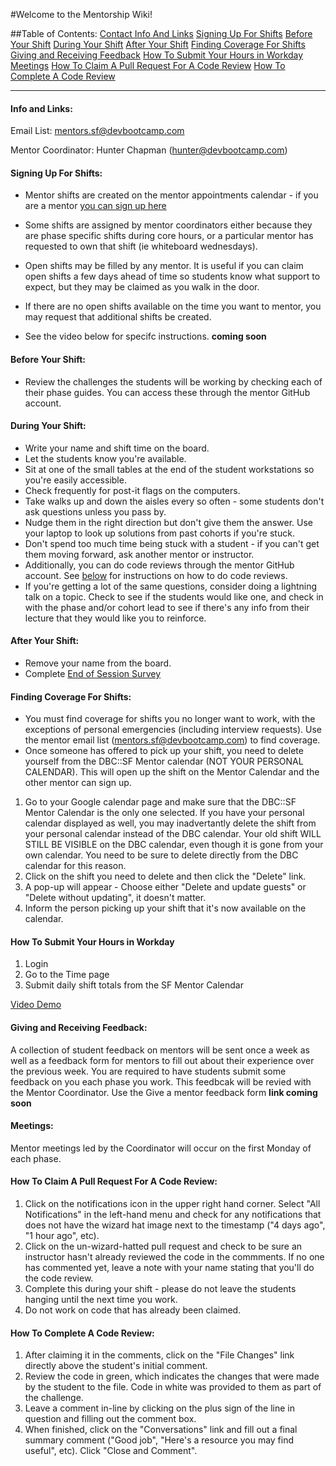 #Welcome to the Mentorship Wiki!

##Table of Contents:
[Contact Info And Links](#contact-info-and-links)
[Signing Up For Shifts](#signing-up-for-shifts)
[Before Your Shift](#before-your-shift)
[During Your Shift](#during-your-shift)
[After Your Shift](#after-your-shift)
[Finding Coverage For Shifts](#finding-coverage-for-shifts)
[Giving and Receiving Feedback](#giving-and-receiving-feedback)
[How To Submit Your Hours in Workday](#how-to-submit-your-hours-in-workday)
[Meetings](#meetings)
[How To Claim A Pull Request For A Code Review](#how-to-claim-a-pull-request-for-a-code-review)
[How To Complete A Code Review](#how-to-complete-a-code-review)


*****

#### Info and Links:
Email List: mentors.sf@devbootcamp.com

Mentor Coordinator: Hunter Chapman (hunter@devbootcamp.com)


#### Signing Up For Shifts:
- Mentor shifts are created on the mentor appointments calendar - if you are a mentor [you can sign up here](https://www.google.com/calendar/selfsched?sstoken=UUZObHZFNEpMRnV0fGRlZmF1bHR8MWY3MjM4NjgwOWQzZDBiNmEwYTFhNDIzYjNhMThkNTU)
 - Some shifts are assigned by mentor coordinators either because they are phase specific shifts during core hours, or a particular mentor has requested to own that shift (ie whiteboard wednesdays).
 - Open shifts may be filled by any mentor.  It is useful if you can claim open shifts a few days ahead of time so students know what support to expect, but they may be claimed as you walk in the door.
 - If there are no open shifts available on the time you want to mentor, you may request that additional shifts be created.

- See the video below for specifc instructions. **coming soon**

#### Before Your Shift:
- Review the challenges the students will be working by checking each of their phase guides. You can access these through the mentor GitHub account.

#### During Your Shift:
- Write your name and shift time on the board.
- Let the students know you're available.
- Sit at one of the small tables at the end of the student workstations so you're easily accessible.
- Check frequently for post-it flags on the computers.
- Take walks up and down the aisles every so often - some students don't ask questions unless you pass by.
- Nudge them in the right direction but don't give them the answer. Use your laptop to look up solutions from past cohorts if you're stuck.
- Don't spend too much time being stuck with a student - if you can't get them moving forward, ask another mentor or instructor.
- Additionally, you can do code reviews through the mentor GitHub account. See [below](#how-to-claim-a-pull-request-for-a-code-review) for instructions on how to do code reviews.
- If you're getting a lot of the same questions, consider doing a lightning talk on a topic. Check to see if the students would like one, and check in with the phase and/or cohort lead to see if there's any info from their lecture that they would like you to reinforce.

#### After Your Shift:
- Remove your name from the board.
- Complete [End of Session Survey](https://docs.google.com/a/devbootcamp.com/forms/d/1bNIBtgy2ephY5117eHa31iFVgVRxPJAA0zzyeEqvTlA/viewform)

#### Finding Coverage For Shifts:
- You must find coverage for shifts you no longer want to work, with the exceptions of personal emergencies (including interview requests). Use the mentor email list (mentors.sf@devbootcamp.com) to find coverage.
- Once someone has offered to pick up your shift, you need to delete yourself from the DBC::SF Mentor calendar (NOT YOUR PERSONAL CALENDAR).  This will open up the shift on the Mentor Calendar and the other mentor can sign up.

 1. Go to your Google calendar page and make sure that the DBC::SF Mentor Calendar is the only one selected. If you have your personal calendar displayed as well, you may inadvertantly delete the shift from your personal calendar instead of the DBC calendar. Your old shift WILL STILL BE VISIBLE on the DBC calendar, even though it is gone from your own calendar. You need to be sure to delete directly from the DBC calendar for this reason.
 2. Click on the shift you need to delete and then click the "Delete" link.
 3. A pop-up will appear - Choose either "Delete and update guests" or "Delete without updating", it doesn't matter.
 4. Inform the person picking up your shift that it's now available on the calendar.

#### How To Submit Your Hours in Workday
1. Login
2. Go to the Time page
3. Submit daily shift totals from the SF Mentor Calendar

[Video Demo](https://drive.google.com/file/d/0B7uFhzfRtRRGSWlaWk1MS0ttb3gzaWJYenp3dlhPYl9nM253/view?usp=sharing)


#### Giving and Receiving Feedback:
A collection of student feedback on mentors will be sent once a week as well as a feedback form for mentors to fill out about their experience over the previous week.
You are required to have students submit some feedback on you each phase you work.  This feedbcak will be revied with the Mentor Coordinator. Use the Give a mentor feedback form **link coming soon**

#### Meetings:
Mentor meetings led by the Coordinator will occur on the first Monday of each phase.

#### How To Claim A Pull Request For A Code Review:
1. Click on the notifications icon in the upper right hand corner. Select "All Notifications" in the left-hand menu and check for any notifications that does not have the wizard hat image next to the timestamp ("4 days ago", "1 hour ago", etc).
2. Click on the un-wizard-hatted pull request and check to be sure an instructor hasn't already reviewed the code in the commments. If no one has commented yet, leave a note with your name stating that you'll do the code review.
3. Complete this during your shift - please do not leave the students hanging until the next time you work.
4. Do not work on code that has already been claimed.

#### How To Complete A Code Review:
1. After claiming it in the comments, click on the "File Changes" link directly above the student's initial comment.
2. Review the code in green, which indicates the changes that were made by the student to the file. Code in white was provided to them as part of the challenge.
3. Leave a comment in-line by clicking on the plus sign of the line in question and filling out the comment box.
4. When finished, click on the "Conversations" link and fill out a final summary comment ("Good job", "Here's a resource you may find useful", etc). Click "Close and Comment".

